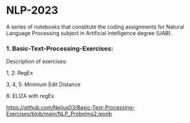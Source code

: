 # NLP-2023
A series of notebooks that constitute the coding assignments for Natural Language Processing subject in Artificial Intelligence degree (UAB).

### 1. Basic-Text-Processing-Exercises:

Description of exercises:

1, 2: RegEx

3, 4, 5: Minimum Edit Distance

6: ELIZA with regEx

https://github.com/Neilus03/Basic-Text-Processing-Exercises/blob/main/NLP_Probelms2.ipynb
